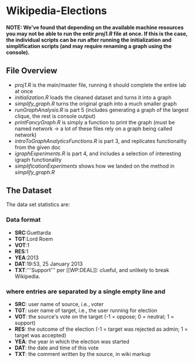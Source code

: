 # Wikipedia-Elections

#### **NOTE:** We've found that depending on the available machine resources you may not be able to run the entir _proj1.R_ file at once.  If this is the case, the individual scripts can be run after running the initialization and simplification scripts (and may require renaming a graph using the console).

## File Overview
- _proj1.R_ is the main/master file, running it should complete the entire lab at once
- _initialization.R_ loads the cleaned dataset and turns it into a graph
- _simplify_graph.R_ turns the original graph into a much smaller graph
- _runGraphAnalysis.R_ is part 5 (includes generating a graph of the largest clique, the rest is console output)
- _printFancyGraph.R_ is simply a function to print the graph (must be named network -> a lot of these files rely on a graph being called network)
- _introToGraphAnalyticsFunctions.R_ is part 3, and replicates functionality from the given doc
- _igraphExperiments.R_ is part 4, and includes a selection of interesting igraph functionality
- _simplificationExperiments_ shows how we landed on the method in _simplify_graph.R_


## The Dataset

The data set statistics are:

### Data format

- **SRC**:Guettarda
- **TGT**:Lord Roem
- **VOT**:1 
- **RES**:1
- **YEA**:2013
- **DAT**:19:53, 25 January 2013
- **TXT**:'''Support''' per [[WP:DEAL]]: clueful, and unlikely to break Wikipedia.

### where entries are separated by a single empty line and 

- **SRC**: user name of source, i.e., voter
- **TGT**: user name of target, i.e., the user running for election
- **VOT**: the source's vote on the target (-1 = oppose; 0 = neutral; 1 = support)
- **RES**: the outcome of the election (-1 = target was rejected as admin; 1 = target was accepted)
- **YEA**: the year in which the election was started
- **DAT**: the date and time of this vote
- **TXT**: the comment written by the source, in wiki markup
